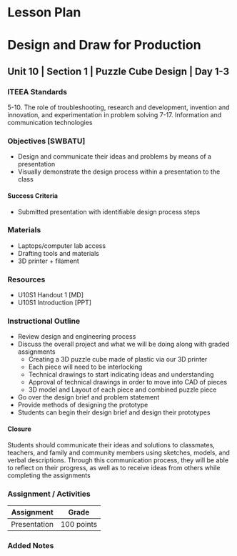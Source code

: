 # Lesson Plan

# Design and Draw for Production

## Unit 10 | Section 1 | Puzzle Cube Design | Day 1-3

### ITEEA Standards
  5-10. The role of troubleshooting, research and development, invention and innovation, and experimentation in problem solving
  7-17. Information and communication technologies

### Objectives [SWBATU]

- Design and communicate their ideas and problems by means of a presentation
- Visually demonstrate the design process within a presentation to the class

#### Success Criteria
- Submitted presentation with identifiable design process steps

### Materials
- Laptops/computer lab access
- Drafting tools and materials
- 3D printer + filament

### Resources

- U10S1 Handout 1 [MD]
- U10S1 Introduction [PPT]

### Instructional Outline

- Review design and engineering process
- Discuss the overall project and what we will be doing along with graded assignments
  - Creating a 3D puzzle cube made of plastic via our 3D printer
  - Each piece will need to be interlocking
  - Technical drawings to start indicating ideas and understanding
  - Approval of technical drawings in order to move into CAD of pieces
  - 3D model and Layout of each piece and combined puzzle piece
- Go over the design brief and problem statement
- Provide methods of designing the prototype
- Students can begin their design brief and design their prototypes

#### Closure

Students should communicate their ideas and solutions to classmates, teachers, and family and community members using sketches, models, and verbal descriptions. Through this communication process, they will be able to reflect on their progress, as well as to receive ideas from others while completing the assignments

### Assignment / Activities

| Assignment  | Grade |
| ------------- | ------------- |
| Presentation | 100 points  |

### Added Notes
